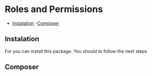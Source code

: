 # Roles and Permissions

- [Instalation](#Instalation)
	-[Composer](#Composer)



## Instalation

For you can install this package. You should to follow the next steps

	
## Composer

